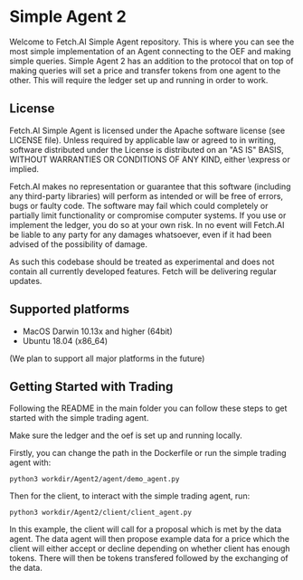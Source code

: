 # Simple Agent 2

Welcome to Fetch.AI Simple Agent repository. This is where you can see the most simple implementation of an Agent connecting to the OEF and making simple queries.
Simple Agent 2 has an addition to the protocol that on top of making queries will set a price and transfer tokens from one agent to the other. This will require
the ledger set up and running in order to work.

## License

Fetch.AI Simple Agent is licensed under the Apache software license (see LICENSE file). Unless required by
applicable law or agreed to in writing, software distributed under the License is distributed on an
"AS IS" BASIS, WITHOUT WARRANTIES OR CONDITIONS OF ANY KIND, either \express or implied.

Fetch.AI makes no representation or guarantee that this software (including any third-party libraries)
will perform as intended or will be free of errors, bugs or faulty code. The software may fail which
could completely or partially limit functionality or compromise computer systems. If you use or
implement the ledger, you do so at your own risk. In no event will Fetch.AI be liable to any party
for any damages whatsoever, even if it had been advised of the possibility of damage.

As such this codebase should be treated as experimental and does not contain all currently developed
features. Fetch will be delivering regular updates.

## Supported platforms

* MacOS Darwin 10.13x and higher (64bit)
* Ubuntu 18.04 (x86_64)

(We plan to support all major platforms in the future)

## Getting Started with Trading

Following the README in the main folder you can follow these steps to get started with the simple trading agent.

Make sure the ledger and the oef is set up and running locally.

Firstly, you can change the path in the Dockerfile or run the simple trading agent with:

    python3 workdir/Agent2/agent/demo_agent.py

Then for the client, to interact with the simple trading agent, run:

    python3 workdir/Agent2/client/client_agent.py

In this example, the client will call for a proposal which is met by the data agent. The data agent will then propose
example data for a price which the client will either accept or decline depending on whether client has enough tokens.
There will then be tokens transfered followed by the exchanging of the data.
